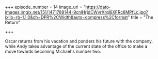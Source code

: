 +++
episode_number = 14
image_url = "https://dato-images.imgix.net/151/1471789144-9cnlHrjdCWvrXrql6XFRc8MPfLc.jpg?ixlib=rb-1.1.0&ch=DPR%2CWidth&auto=compress%2Cformat"
title = "The Return"

+++

Oscar returns from his vacation and ponders his future with the company, while Andy takes advantage of the current state of the office to make a move towards becoming Michael's number two.